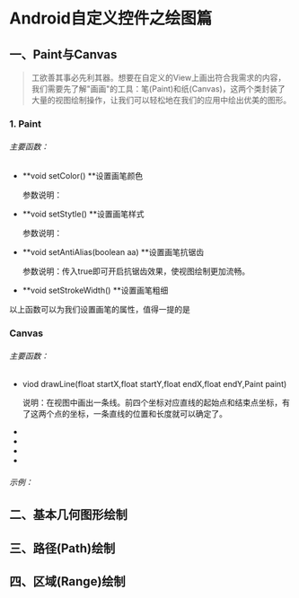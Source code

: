 # Android自定义控件之绘图篇

## 一、Paint与Canvas

> 工欲善其事必先利其器。想要在自定义的View上画出符合我需求的内容，我们需要先了解"画画"的工具：笔(Paint)和纸(Canvas)，这两个类封装了大量的视图绘制操作，让我们可以轻松地在我们的应用中绘出优美的图形。

### 1. Paint

###### 主要函数：

- **void setColor()	**设置画笔颜色

  参数说明：

- **void setStytle()     **设置画笔样式

  参数说明：

- **void setAntiAlias(boolean aa)   **设置画笔抗锯齿

  参数说明：传入true即可开启抗锯齿效果，使视图绘制更加流畅。

- **void setStrokeWidth()   **设置画笔粗细

以上函数可以为我们设置画笔的属性，值得一提的是



### Canvas

###### 主要函数：

- viod drawLine(float startX,float startY,float endX,float endY,Paint paint)

  说明：在视图中画出一条线。前四个坐标对应直线的起始点和结束点坐标，有了这两个点的坐标，一条直线的位置和长度就可以确定了。

- 

- 

- 

- 

###### 示例：



## 二、基本几何图形绘制

## 三、路径(Path)绘制

## 四、区域(Range)绘制